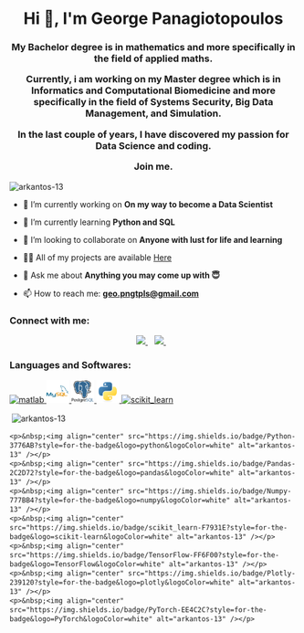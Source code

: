 <h1 align="center">Hi 👋, I'm George Panagiotopoulos</h1>

<h3 align="center">
  
   My Bachelor degree is in mathematics and more specifically in the field of applied maths.
  
  
   Currently, i am working on my Master degree which is in Informatics and Computational Biomedicine and more specifically in the field of Systems Security, Big Data Management, and Simulation.
 
   In the last couple of years, I have discovered my passion for Data Science and coding. 
  
   Join me. </h3>
   
   

<p align="left"> <img src="https://komarev.com/ghpvc/?username=arkantos-13&label=Profile%20views&color=0e75b6&style=flat" alt="arkantos-13" /> </p>


- 🔭 I’m currently working on **On my way to become a Data Scientist**

- 🌱 I’m currently learning **Python and SQL**

- 👯 I’m looking to collaborate on **Anyone with lust for life and learning**

- 👨‍💻 All of my projects are available [Here](https://github.com/Arkantos-13?tab=repositories)

- 💬 Ask me about **Anything you may come up with :innocent:**

- 📫 How to reach me: **geo.pngtpls@gmail.com**

<h3 align="left">Connect with me:</h3>


<p align='center'>
  
  <a href="geo.pngtpls@gmail.com">
    <img src="https://img.shields.io/badge/Gmail-D14836?style=for-the-badge&logo=gmail&logoColor=white" />
  </a>&nbsp;&nbsp;
   
  
  <a href="https://www.linkedin.com/in/geopanagiotopoulos/">
    <img src="https://img.shields.io/badge/linkedin-%230077B5.svg?&style=for-the-badge&logo=linkedin&logoColor=white" />
  </a>&nbsp;&nbsp;
   
</p>


<h3 align="left">Languages and Softwares:</h3>

<p align="left"> <a href="https://www.mathworks.com/" target="_blank"> <img src="https://upload.wikimedia.org/wikipedia/commons/2/21/Matlab_Logo.png" alt="matlab" width="40" height="40"/> </a> <a href="https://www.mysql.com/" target="_blank"> <img src="https://raw.githubusercontent.com/devicons/devicon/master/icons/mysql/mysql-original-wordmark.svg" alt="mysql" width="40" height="40"/> </a> <a href="https://www.postgresql.org" target="_blank"> <img src="https://raw.githubusercontent.com/devicons/devicon/master/icons/postgresql/postgresql-original-wordmark.svg" alt="postgresql" width="40" height="40"/> </a> <a href="https://www.python.org" target="_blank"> <img src="https://raw.githubusercontent.com/devicons/devicon/master/icons/python/python-original.svg" alt="python" width="40" height="40"/> </a> <a href="https://scikit-learn.org/" target="_blank"> <img src="https://upload.wikimedia.org/wikipedia/commons/0/05/Scikit_learn_logo_small.svg" alt="scikit_learn" width="40" height="40"/> </a> </p>


<p>&nbsp;<img align="center" src="https://github-readme-stats.vercel.app/api?username=arkantos-13&show_icons=true&locale=en" alt="arkantos-13" /></p>


<p align='center'>
  
    <p>&nbsp;<img align="center" src="https://img.shields.io/badge/Python-3776AB?style=for-the-badge&logo=python&logoColor=white" alt="arkantos-13" /></p>
    <p>&nbsp;<img align="center" src="https://img.shields.io/badge/Pandas-2C2D72?style=for-the-badge&logo=pandas&logoColor=white" alt="arkantos-13" /></p>
    <p>&nbsp;<img align="center" src="https://img.shields.io/badge/Numpy-777BB4?style=for-the-badge&logo=numpy&logoColor=white" alt="arkantos-13" /></p>
    <p>&nbsp;<img align="center" src="https://img.shields.io/badge/scikit_learn-F7931E?style=for-the-badge&logo=scikit-learn&logoColor=white" alt="arkantos-13" /></p>
    <p>&nbsp;<img align="center" src="https://img.shields.io/badge/TensorFlow-FF6F00?style=for-the-badge&logo=TensorFlow&logoColor=white" alt="arkantos-13" /></p>
    <p>&nbsp;<img align="center" src="https://img.shields.io/badge/Plotly-239120?style=for-the-badge&logo=plotly&logoColor=white" alt="arkantos-13" /></p>
    <p>&nbsp;<img align="center" src="https://img.shields.io/badge/PyTorch-EE4C2C?style=for-the-badge&logo=PyTorch&logoColor=white" alt="arkantos-13" /></p>
   
</p>
